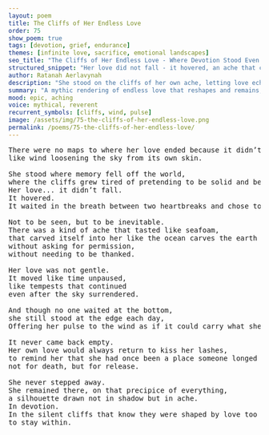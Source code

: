 ```yaml
---
layout: poem
title: The Cliffs of Her Endless Love
order: 75
show_poem: true
tags: [devotion, grief, endurance]
themes: [infinite love, sacrifice, emotional landscapes]
seo_title: "The Cliffs of Her Endless Love - Where Devotion Stood Even When No One Waited Below"
structured_snippet: "Her love did not fall - it hovered, an ache that chose to stay where memory unraveled."
author: Ratanah Aerlavynah
description: "She stood on the cliffs of her own ache, letting love echo back into her - infinite, stormlike, uncontained."
summary: "A mythic rendering of endless love that reshapes and remains, even in the absence of its destination."
mood: epic, aching
voice: mythical, reverent
recurrent_symbols: [cliffs, wind, pulse]
image: /assets/img/75-the-cliffs-of-her-endless-love.png
permalink: /poems/75-the-cliffs-of-her-endless-love/
---
```


<pre>
There were no maps to where her love ended because it didn’t. It only unraveled... 
like wind loosening the sky from its own skin.

She stood where memory fell off the world, 
where the cliffs grew tired of pretending to be solid and began to crumble into hush.
Her love... it didn’t fall. 
It hovered. 
It waited in the breath between two heartbreaks and chose to stay.

Not to be seen, but to be inevitable.
There was a kind of ache that tasted like seafoam, 
that carved itself into her like the ocean carves the earth 
without asking for permission, 
without needing to be thanked.

Her love was not gentle.
It moved like time unpaused,
like tempests that continued
even after the sky surrendered.

And though no one waited at the bottom, 
she still stood at the edge each day, 
Offering her pulse to the wind as if it could carry what she could not speak.

It never came back empty.
Her own love would always return to kiss her lashes, 
to remind her that she had once been a place someone longed to fall from... 
not for death, but for release.

She never stepped away. 
She remained there, on that precipice of everything, 
a silhouette drawn not in shadow but in ache. 
In devotion. 
In the silent cliffs that know they were shaped by love too vast,
to stay within.
</pre>
